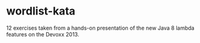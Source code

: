 wordlist-kata
=============
12 exercises taken from a hands-on presentation of the new Java 8 lambda features on the Devoxx 2013.
